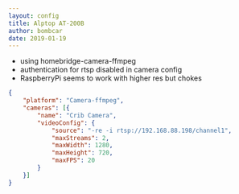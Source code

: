 ```yaml
---
layout: config
title: Alptop AT-200B
author: bombcar
date: 2019-01-19
---
```

- using homebridge-camera-ffmpeg
- authentication for rtsp disabled in camera config
- RaspberryPi seems to work with higher res but chokes

```json
{
	"platform": "Camera-ffmpeg",
	"cameras": [{
		"name": "Crib Camera",
		"videoConfig": {
			"source": "-re -i rtsp://192.168.88.198/channel1",
			"maxStreams": 2,
			"maxWidth": 1280,
			"maxHeight": 720,
			"maxFPS": 20
		}
	}]
}
```
